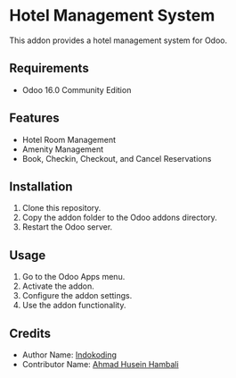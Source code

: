 # Hotel Management System

This addon provides a hotel management system for Odoo.

## Requirements

- Odoo 16.0 Community Edition

## Features

- Hotel Room Management
- Amenity Management
- Book, Checkin, Checkout, and Cancel Reservations

## Installation

1. Clone this repository.
2. Copy the addon folder to the Odoo addons directory.
3. Restart the Odoo server.

## Usage

1. Go to the Odoo Apps menu.
2. Activate the addon.
3. Configure the addon settings.
4. Use the addon functionality.

## Credits

- Author Name: [Indokoding](https://indokoding.com)
- Contributor Name: [Ahmad Husein Hambali](https://github.com/ucencode)
